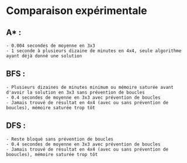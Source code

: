 # Comparaison expérimentale

## A* : 
    - 0.004 secondes de moyenne en 3x3
    - 1 seconde à plusieurs dizaine de minutes en 4x4, seule algorithme ayant déjà donné une solution

## BFS :
    - Plusieurs dizaines de minutes minimum ou mémoire saturée avant d'avoir la solution en 3x3 sans prévention de boucles
    - 0.4 secondes de moyenne en 3x3 avec prévention de boucles
    - Jamais trouvé de résultat en 4x4 (avec ou sans prévention de boucles), mémoire saturée trop tôt

## DFS :
    - Reste bloqué sans prévention de boucles
    - 0.4 secondes de moyenne en 3x3 avec prévention de boucles
    - Jamais trouvé de résultat en 4x4 (avec ou sans prévention de booucles), mémoire saturée trop tôt